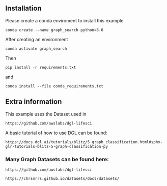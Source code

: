 ## Installation

Please create a conda enviroment to install this example
```
conda create --name graph_search python=3.6
```

After creating an environment
```
conda activate graph_search
```
Then

```
pip install -r requirements.txt 
```
and
```
conda install --file conda_requirements.txt
```



## Extra information

This example uses the Dataset used in 
```
https://github.com/awslabs/dgl-lifesci
```


A basic tutorial of how to use DGL can be found:
```
https://docs.dgl.ai/tutorials/blitz/5_graph_classification.html#sphx-glr-tutorials-blitz-5-graph-classification-py
```

### Many Graph Datasets can be found here:

```
https://github.com/awslabs/dgl-lifesci
```

```
https://chrsmrrs.github.io/datasets/docs/datasets/
```

